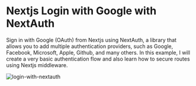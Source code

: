 # Nextjs Login with Google with NextAuth

Sign in with Google (OAuth) from Nextjs using NextAuth, a library that allows you to add multiple authentication providers, such as Google, Facebook, Microsoft, Apple, Github, and many others. In this example, I will create a very basic authentication flow and also learn how to secure routes using Nextjs middleware.

![login-with-nextauth](https://github.com/adore1968/nextjs-login-with-nextauth/assets/101434158/ba604b87-82c3-4e56-a30a-ad760d761d51)
